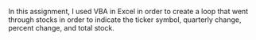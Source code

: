 In this assignment, I used VBA in Excel in order to create a loop that went through stocks in order to indicate the ticker symbol, quarterly change, percent change, and total stock.
